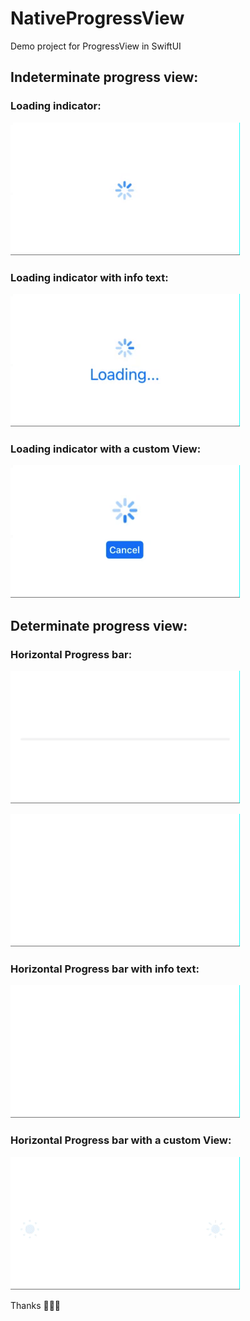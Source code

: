 # NativeProgressView
Demo project for ProgressView in SwiftUI

## Indeterminate progress view:

### Loading indicator:
![Image](https://github.com/karthironald/NativeProgressView/blob/master/Demo/NativeProgressView1.gif)

### Loading indicator with info text:
![Image](https://github.com/karthironald/NativeProgressView/blob/master/Demo/NativeProgressView2.gif)

### Loading indicator with a custom View:
![Image](https://github.com/karthironald/NativeProgressView/blob/master/Demo/NativeProgressView3.gif)


## Determinate progress view:

### Horizontal Progress bar:
![Image](https://github.com/karthironald/NativeProgressView/blob/master/Demo/NativeProgressView4.gif)

![Image](https://github.com/karthironald/NativeProgressView/blob/master/Demo/NativeProgressView5.gif)

### Horizontal Progress bar with info text:

![Image](https://github.com/karthironald/NativeProgressView/blob/master/Demo/NativeProgressView6.gif)

### Horizontal Progress bar with a custom View:

![Image](https://github.com/karthironald/NativeProgressView/blob/master/Demo/NativeProgressView7.gif)


Thanks 👨🏻‍💻
